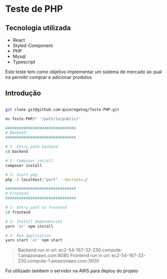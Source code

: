 # Teste de PHP

## Tecnologia utilizada

- React
- Styled-Component
- PHP
- Mysql
- Typescript

Este teste tem como objetivo implementar um sistema de mercado ao qual ira permitir comprar e adicionar produtos

## Introdução

```sh

git clone git@github.com:quieregatog/Teste-PHP.git

mv Teste-PHP/* '/path/to/public/'

###############################
# Backend
###############################

# 1- Entry path backend
cd backend

# 2- Composer install
composer install

# 3- Start php
php -S localhost:"port" --docroot=./

###############################
# Frontend
###############################

# 1- Entry path to frontend
cd frontend

# 2- Install dependencies
yarn 'or' npm install

# 3- Run application
yarn start 'or' npm start

```

> Backend run in url: ec2-54-167-32-230.compute-1.amazonaws.com:8080
> Frontend run in url: ec2-54-167-32-230.compute-1.amazonaws.com:3000

Foi utilizado tambem o servidor na AWS para deploy do projeto
